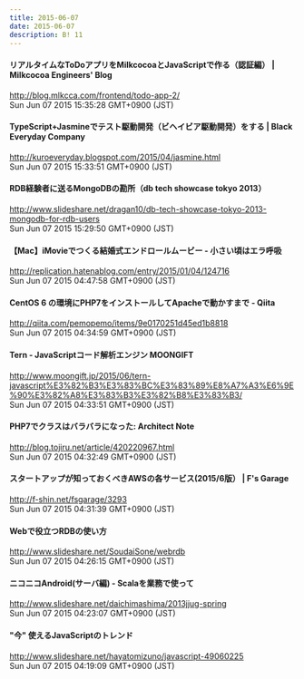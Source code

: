 ```yaml
---
title: 2015-06-07
date: 2015-06-07
description: B! 11
---
```


#### リアルタイムなToDoアプリをMilkcocoaとJavaScriptで作る（認証編） | Milkcocoa Engineers' Blog
http://blog.mlkcca.com/frontend/todo-app-2/<br>
Sun Jun 07 2015 15:35:28 GMT+0900 (JST)<br>


#### TypeScript+Jasmineでテスト駆動開発（ビヘイビア駆動開発）をする        |         Black Everyday Company
http://kuroeveryday.blogspot.com/2015/04/jasmine.html<br>
Sun Jun 07 2015 15:33:51 GMT+0900 (JST)<br>


#### RDB経験者に送るMongoDBの勘所（db tech showcase tokyo 2013）
http://www.slideshare.net/dragan10/db-tech-showcase-tokyo-2013-mongodb-for-rdb-users<br>
Sun Jun 07 2015 15:29:50 GMT+0900 (JST)<br>


#### 【Mac】iMovieでつくる結婚式エンドロールムービー - 小さい頃はエラ呼吸
http://replication.hatenablog.com/entry/2015/01/04/124716<br>
Sun Jun 07 2015 04:47:58 GMT+0900 (JST)<br>


#### CentOS 6 の環境にPHP7をインストールしてApacheで動かすまで - Qiita
http://qiita.com/pemopemo/items/9e0170251d45ed1b8818<br>
Sun Jun 07 2015 04:34:59 GMT+0900 (JST)<br>


#### Tern - JavaScriptコード解析エンジン MOONGIFT
http://www.moongift.jp/2015/06/tern-javascript%E3%82%B3%E3%83%BC%E3%83%89%E8%A7%A3%E6%9E%90%E3%82%A8%E3%83%B3%E3%82%B8%E3%83%B3/<br>
Sun Jun 07 2015 04:33:51 GMT+0900 (JST)<br>


#### PHP7でクラスはバラバラになった: Architect Note
http://blog.tojiru.net/article/420220967.html<br>
Sun Jun 07 2015 04:32:49 GMT+0900 (JST)<br>


#### スタートアップが知っておくべきAWSの各サービス(2015/6版） | F's Garage
http://f-shin.net/fsgarage/3293<br>
Sun Jun 07 2015 04:31:39 GMT+0900 (JST)<br>


#### Webで役立つRDBの使い方
http://www.slideshare.net/SoudaiSone/webrdb<br>
Sun Jun 07 2015 04:26:15 GMT+0900 (JST)<br>


#### ニコニコAndroid(サーバ編) - Scalaを業務で使って
http://www.slideshare.net/daichimashima/2013jjug-spring<br>
Sun Jun 07 2015 04:23:07 GMT+0900 (JST)<br>


#### "今" 使えるJavaScriptのトレンド
http://www.slideshare.net/hayatomizuno/javascript-49060225<br>
Sun Jun 07 2015 04:19:09 GMT+0900 (JST)<br>



